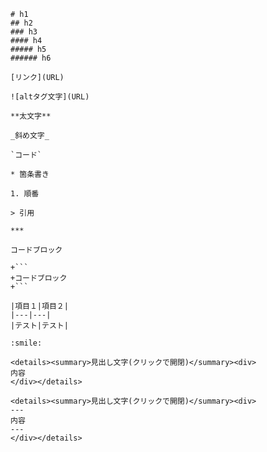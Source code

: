












```
# h1
## h2
### h3
#### h4
##### h5
###### h6
```





```
[リンク](URL)

![altタグ文字](URL)
```







```
**太文字**

_斜め文字_

`コード`
```









```
* 箇条書き

1. 順番

> 引用

***
```





```
コードブロック
```

```
+```
+コードブロック
+```
```






```
|項目１|項目２|
|---|---|
|テスト|テスト|
```





```
:smile:
```







```
<details><summary>見出し文字(クリックで開閉)</summary><div>
内容
</div></details>
```













```
<details><summary>見出し文字(クリックで開閉)</summary><div>
---
内容
---
</div></details>
```

